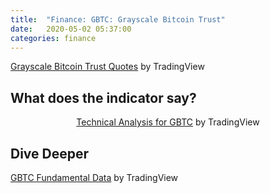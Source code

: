```yaml
---
title:  "Finance: GBTC: Grayscale Bitcoin Trust"
date:   2020-05-02 05:37:00
categories: finance
---
```



<!-- TradingView Widget BEGIN -->
<div class="tradingview-widget-container">
  <div id="tradingview_35c14"></div>
  <div class="tradingview-widget-copyright"><a href="https://www.tradingview.com/symbols/OTC-GBTC/" rel="noopener" target="_blank"><span class="blue-text">Grayscale Bitcoin Trust Quotes</span></a> by TradingView</div>
  <script type="text/javascript" src="https://s3.tradingview.com/tv.js"></script>
  <script type="text/javascript">
  new TradingView.MediumWidget(
  {
  "symbols": [
    [
      "Grayscale Bitcoin Trust",
      "OTC:GBTC|all"
    ]
  ],
  "chartOnly": false,
  "width": "920",
  "height": "400",
  "locale": "en",
  "colorTheme": "dark",
  "gridLineColor": "#2a2e39",
  "trendLineColor": "#1976d2",
  "fontColor": "#787b86",
  "underLineColor": "rgba(55, 166, 239, 0.15)",
  "isTransparent": false,
  "autosize": false,
  "container_id": "tradingview_35c14"
}
  );
  </script>
</div>
<!-- TradingView Widget END -->

## What does the indicator say?
<div align="center">
<div class="tradingview-widget-container">
  <div class="tradingview-widget-container__widget"></div>
  <div class="tradingview-widget-copyright"><a href="https://www.tradingview.com/symbols/OTC-GBTC/technicals/" rel="noopener" target="_blank"><span class="blue-text">Technical Analysis for GBTC</span></a> by TradingView</div>
  <script type="text/javascript" src="https://s3.tradingview.com/external-embedding/embed-widget-technical-analysis.js" async>
  {
  "interval": "1M",
  "width": 425,
  "isTransparent": false,
  "height": 450,
  "symbol": "OTC:GBTC",
  "showIntervalTabs": true,
  "locale": "en",
  "colorTheme": "light"
}
  </script>
</div>
</div>


## Dive Deeper

<!-- TradingView Widget BEGIN -->
<div class="tradingview-widget-container">
  <div class="tradingview-widget-container__widget"></div>
  <div class="tradingview-widget-copyright"><a href="https://www.tradingview.com/symbols/OTC-GBTC/" rel="noopener" target="_blank"><span class="blue-text">GBTC Fundamental Data</span></a> by TradingView</div>
  <script type="text/javascript" src="https://s3.tradingview.com/external-embedding/embed-widget-financials.js" async>
  {
  "symbol": "OTC:GBTC",
  "colorTheme": "light",
  "isTransparent": false,
  "largeChartUrl": "",
  "displayMode": "regular",
  "width": "900",
  "height": "830",
  "locale": "en"
}
  </script>
</div>
<!-- TradingView Widget END -->
